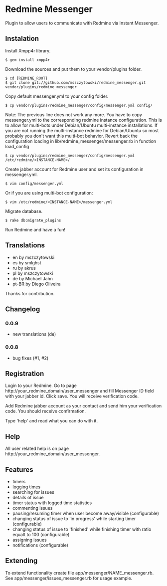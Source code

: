 Redmine Messenger
=================

Plugin to allow users to communicate with Redmine via Instant Messenger.

## Instalation

Install Xmpp4r library.

    $ gem install xmpp4r

Download the sources and put them to your vendor/plugins folder.

    $ cd {REDMINE_ROOT}
    $ git clone git://github.com/mszczytowski/redmine_messenger.git vendor/plugins/redmine_messenger

Copy default messenger.yml to your config folder.

    $ cp vendor/plugins/redmine_messenger/config/messenger.yml config/

Note: The previous line does not work any more. You have to copy messenger.yml to the corresponding redmine instance configuration. This is to allow for multi-bots under Debian/Ubuntu multi-instance installations.
If you are not running the multi-instance redmine for Debian/Ubuntu so most probably you don't want this multi-bot behavior. Revert back the configuration loading in lib/redmine_messenger/messenger.rb in function load_config 

    $ cp vendor/plugins/redmine_messenger/config/messenger.yml /etc/redmine/<INSTANCE-NAME>/

Create jabber account for Redmine user and set its configuration in messenger.yml.

    $ vim config/messenger.yml
    
Or if you are using multi-bot configuration:

    $ vim /etc/redmine/<INSTANCE-NAME>/messenger.yml

Migrate database.

    $ rake db:migrate_plugins

Run Redmine and have a fun!

## Translations

- en by mszczytowski
- es by smlghst
- ru by akrus
- pl by mszczytowski
- de by Michael Jahn
- pt-BR by Diego Oliveira

Thanks for contribution.

## Changelog

### 0.0.9

- new translations (de)

### 0.0.8

- bug fixes (#1, #2)

## Registration

Login to your Redmine. Go to page http://your\_redmine\_domain/user\_messenger and fill Messenger ID field with your jabber id. Click save. You will receive verification code.

Add Redmine jabber account as your contact and send him your verification code. You should receive confirmation.

Type 'help' and read what you can do with it.

## Help

All user related help is on page http://your\_redmine\_domain/user\_messenger.

## Features

* timers
* logging times
* searching for issues
* details of issue
* timer status with logged time statistics
* commenting issues
* pausing/resuming timer when user become away/visible (configurable)
* changing status of issue to 'in progress' while starting timer (configurable)
* changing status of issue to 'finished' while finishing timer with ratio equalt to 100 (configurable)
* assigning issues
* notifications (configurable)

## Extending

To extend functionality create file app/messenger/NAME\_messenger.rb. See app/messenger/issues\_messenger.rb for usage example.
